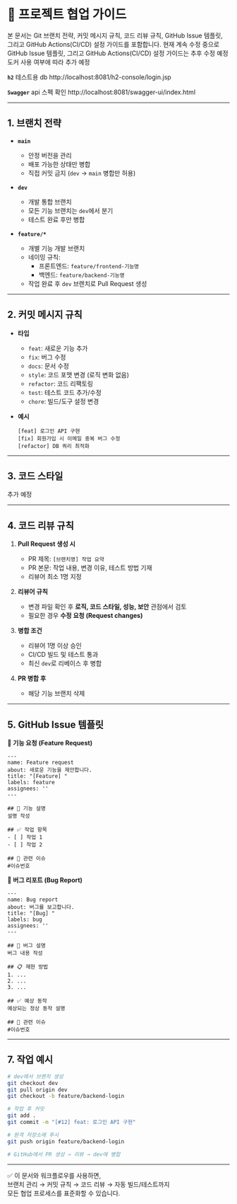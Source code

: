 # 🌱 프로젝트 협업 가이드

본 문서는 Git 브랜치 전략, 커밋 메시지 규칙, 코드 리뷰 규칙, GitHub Issue 템플릿, 그리고 GitHub Actions(CI/CD) 설정 가이드를 포함합니다.
현재 계속 수정 중으로 GitHub Issue 템플릿, 그리고 GitHub Actions(CI/CD) 설정 가이드는 추후 수정 예정
도커 사용 여부에 따라 추가 예정

**`h2`**
테스트용 db
http://localhost:8081/h2-console/login.jsp

**`Swagger`** 
api 스펙 확인 
http://localhost:8081/swagger-ui/index.html

---

## 1. 브랜치 전략

- **`main`**
  - 안정 버전을 관리
  - 배포 가능한 상태만 병합
  - 직접 커밋 금지 (`dev` → `main` 병합만 허용)

- **`dev`**
  - 개발 통합 브랜치
  - 모든 기능 브랜치는 `dev`에서 분기
  - 테스트 완료 후만 병합

- **`feature/*`**
  - 개별 기능 개발 브랜치
  - 네이밍 규칙:
    - 프론트엔드: `feature/frontend-기능명`
    - 백엔드: `feature/backend-기능명`
  - 작업 완료 후 `dev` 브랜치로 Pull Request 생성

---

## 2. 커밋 메시지 규칙

- **타입**
  - `feat`: 새로운 기능 추가
  - `fix`: 버그 수정
  - `docs`: 문서 수정
  - `style`: 코드 포맷 변경 (로직 변화 없음)
  - `refactor`: 코드 리팩토링
  - `test`: 테스트 코드 추가/수정
  - `chore`: 빌드/도구 설정 변경

- **예시**
  ```
  [feat] 로그인 API 구현
  [fix] 회원가입 시 이메일 중복 버그 수정
  [refactor] DB 쿼리 최적화
  ```

---

## 3. 코드 스타일

추가 예정

---

## 4. 코드 리뷰 규칙

1. **Pull Request 생성 시**
   - PR 제목: `[브랜치명] 작업 요약`
   - PR 본문: 작업 내용, 변경 이유, 테스트 방법 기재
   - 리뷰어 최소 1명 지정

2. **리뷰어 규칙**
   - 변경 파일 확인 후 **로직, 코드 스타일, 성능, 보안** 관점에서 검토
   - 필요한 경우 **수정 요청 (Request changes)**

3. **병합 조건**
   - 리뷰어 1명 이상 승인
   - CI/CD 빌드 및 테스트 통과
   - 최신 `dev`로 리베이스 후 병합

4. **PR 병합 후**
   - 해당 기능 브랜치 삭제

---

## 5. GitHub Issue 템플릿

**📄 기능 요청 (Feature Request)**

```
---
name: Feature request
about: 새로운 기능을 제안합니다.
title: "[Feature] "
labels: feature
assignees: ''
---

## 📌 기능 설명
설명 작성

## ✅ 작업 항목
- [ ] 작업 1
- [ ] 작업 2

## 🔗 관련 이슈
#이슈번호
```

**🐞 버그 리포트 (Bug Report)**

```
---
name: Bug report
about: 버그를 보고합니다.
title: "[Bug] "
labels: bug
assignees: ''
---

## 🐞 버그 설명
버그 내용 작성

## 📋 재현 방법
1. ...
2. ...
3. ...

## ✅ 예상 동작
예상되는 정상 동작 설명

## 🔗 관련 이슈
#이슈번호
```

---
<!--
## 6. GitHub Actions (CI/CD)

아래 예시는 **Spring Boot + React** 프로젝트를 대상으로  
PR 생성 시 **백엔드 빌드/테스트**와 **프론트엔드 빌드 검사**를 자동 실행하는 워크플로우입니다.

`.github/workflows/ci.yml`
```yaml
name: CI

on:
  pull_request:
    branches: [ "dev" ]

jobs:
  backend:
    name: Backend Build & Test
    runs-on: ubuntu-latest
    steps:
      - uses: actions/checkout@v3
      - name: Set up JDK 17
        uses: actions/setup-java@v3
        with:
          java-version: '17'
          distribution: 'temurin'
      - name: Build with Gradle
        working-directory: backend
        run: ./gradlew build

  frontend:
    name: Frontend Build
    runs-on: ubuntu-latest
    steps:
      - uses: actions/checkout@v3
      - name: Set up Node.js
        uses: actions/setup-node@v3
        with:
          node-version: '20'
      - name: Install dependencies
        working-directory: frontend
        run: npm install
      - name: Build React app
        working-directory: frontend
        run: npm run build
```

---
-->
## 7. 작업 예시

```bash
# dev에서 브랜치 생성
git checkout dev
git pull origin dev
git checkout -b feature/backend-login

# 작업 후 커밋
git add .
git commit -m "[#12] feat: 로그인 API 구현"

# 원격 저장소에 푸시
git push origin feature/backend-login

# GitHub에서 PR 생성 → 리뷰 → dev에 병합
```

---

✅ 이 문서와 워크플로우를 사용하면,  
브랜치 관리 → 커밋 규칙 → 코드 리뷰 → 자동 빌드/테스트까지  
모든 협업 프로세스를 표준화할 수 있습니다.
